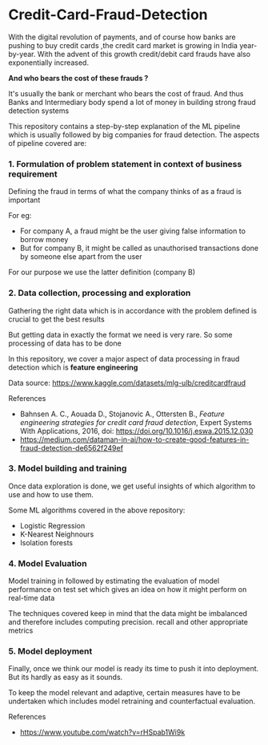 # Credit-Card-Fraud-Detection
With the digital revolution of payments, and of course how banks are pushing to buy credit cards ,the credit card market is growing in India year-by-year.
With the advent of this growth credit/debit card frauds have also exponentially increased. 

<b> And who bears the cost of these frauds ? </b>

It's usually the bank or merchant who bears the cost of fraud. And thus Banks and Intermediary body spend a lot of money in building strong fraud detection systems 

This repository contains a step-by-step explanation of the ML pipeline which is usually followed by big companies for fraud detection. The aspects of pipeline covered are:

### 1. Formulation of problem statement in context of business requirement

Defining the fraud in terms of what the company thinks of as a fraud is important

For eg: 
* For company A, a fraud might be the user giving false information to borrow money 
* But for company B, it might be called as unauthorised transactions done by someone else apart from the user

For our purpose we use the latter definition (company B)

### 2. Data collection, processing and exploration

Gathering the right data which is in accordance with the problem defined is crucial to get the best results

But getting data in exactly the format we need is very rare. So some processing of data has to be done

In this repository, we cover a major aspect of data processing in fraud detection which is <b> feature engineering </b>

Data source: https://www.kaggle.com/datasets/mlg-ulb/creditcardfraud

References
* Bahnsen A. C., Aouada D., Stojanovic A., Ottersten B., _Feature engineering strategies for credit card fraud detection_, Expert Systems With Applications, 2016, doi: https://doi.org/10.1016/j.eswa.2015.12.030
* https://medium.com/dataman-in-ai/how-to-create-good-features-in-fraud-detection-de6562f249ef

### 3. Model building and training

Once data exploration is done, we get useful insights of which algorithm to use and how to use them.

Some ML algorithms covered in the above repository:
* Logistic Regression
* K-Nearest Neighnours
* Isolation forests

### 4. Model Evaluation

Model training in followed by estimating the evaluation of model performance on test set which gives an idea on how it might perform on real-time data

The techniques covered keep in mind that the data might be imbalanced and therefore includes computing precision. recall and other appropriate metrics

### 5. Model deployment

Finally, once we think our model is ready its time to push it into deployment. But its hardly as easy as it sounds.

To keep the model relevant and adaptive, certain measures have to be undertaken which includes model retraining and counterfactual evaluation.

References
* https://www.youtube.com/watch?v=rHSpab1Wi9k



